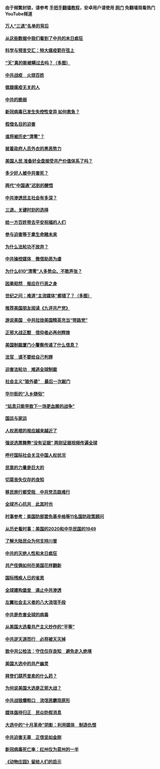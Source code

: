#### 由于频繁封锁，请参考 [手把手翻墙教程](https://github.com/gfw-breaker/guides/wiki/)，安卓用户请使用 [网门](https://github.com/gfw-breaker/nogfw/blob/master/dl.md?t=01131900) 免翻墙观看热门YouTube频道 

#### [万人“三退”名单的背后](../pages/251/418505.md?t=01131900) 

#### [从这些数据中我们看到了中共的末日疯狂](../pages/251/418420.md?t=01131900) 

#### [科学与预言交汇：特大瘟疫箭在弦上](../pages/251/418266.md?t=01131900) 

#### [“天”真的能被瞒过去吗？（多图）](../pages/251/418308.md?t=01131900) 

#### [中共战疫　火烧百姓](../pages/251/418220.md?t=01131900) 

#### [做跟瘟疫无关的人](../pages/251/418171.md?t=01131900) 

#### [中共的脆弱](../pages/251/418196.md?t=01131900) 

#### [新冠病毒已发生失控性变异 如何救急？](../pages/251/418032.md?t=01131900) 

#### [假借名目的迫害](../pages/251/418055.md?t=01131900) 

#### [谁将被历史“清零”？](../pages/251/417485.md?t=01131900) 

#### [披着政府人员外衣的黑恶势力](../pages/251/417442.md?t=01131900) 

#### [美国人民 准备好全盘接受共产价值体系了吗？](../pages/251/417491.md?t=01131900) 

#### [多少好人被中共害死？](../pages/251/417144.md?t=01131900) 

#### [两代“中国通”迟到的醒悟](../pages/251/417064.md?t=01131900) 

#### [中共渗透民主社会有多深？](../pages/251/417063.md?t=01131900) 

#### [三退，关键时刻的选择](../pages/251/416969.md?t=01131900) 

#### [给一方百姓带去平安祝福的人们](../pages/251/416941.md?t=01131900) 

#### [参与迫害等于拿生命赌未来](../pages/251/416856.md?t=01131900) 

#### [为什么法轮功不放弃？](../pages/251/416864.md?t=01131900) 

#### [中共操控媒体　微信助恶为虐](../pages/251/416724.md?t=01131900) 

#### [为什么610“清零”人多势众、不敢声张？](../pages/251/416632.md?t=01131900) 

#### [因果昭然　报应在行恶之身](../pages/251/416582.md?t=01131900) 

#### [世纪之问：难道“主流媒体”都错了？（多图）](../pages/251/416571.md?t=01131900) 

#### [推荐美国朋友阅读《九评共产党》](../pages/251/416510.md?t=01131900) 

#### [游说美国　中共拉拢美国精英充当“带路党”](../pages/251/416529.md?t=01131900) 

#### [正邪大战正酣　信仰者必再创辉煌](../pages/251/416433.md?t=01131900) 

#### [美国制裁厦门小警察传递了什么信息？](../pages/251/416432.md?t=01131900) 

#### [法官　请不要给自己判罪](../pages/251/416379.md?t=01131900) 

#### [迫害法轮功　难逃全球制裁](../pages/251/416380.md?t=01131900) 

#### [社会主义“狼外婆”　最后一次敲门](../pages/251/416394.md?t=01131900) 

#### [华尔街的“入乡随俗”](../pages/251/416395.md?t=01131900) 

#### [“姑息只能导致下一场更血腥的战争”](../pages/251/416223.md?t=01131900) 

#### [国运与家运](../pages/251/416224.md?t=01131900) 

#### [人权恶棍的报应越来越近了](../pages/251/416276.md?t=01131900) 

#### [强说选票舞弊“没有证据” 两则证据视频传遍全球](../pages/251/416227.md?t=01131900) 

#### [呼吁国际社会关注中国人权状况](../pages/251/416135.md?t=01131900) 

#### [民意的力量是巨大的](../pages/251/416222.md?t=01131900) 

#### [切莫丧失仅存的良知](../pages/251/416134.md?t=01131900) 

#### [移民旅行都受阻　中共党员路难行](../pages/251/416033.md?t=01131900) 

#### [全球齐心抗共　此其时也](../pages/251/415989.md?t=01131900) 

#### [时事参考：美国防部罢免基辛格等11名国防政策顾问](../pages/251/415970.md?t=01131900) 

#### [从历史看时事：美国的2020和中华民国的1949](../pages/251/415949.md?t=01131900) 

#### [了解大陆民众为何支持川普](../pages/251/415950.md?t=01131900) 

#### [中共的灭绝人性和末日疯狂](../pages/251/415944.md?t=01131900) 

#### [共产伎俩如何在美国花样翻新](../pages/251/415908.md?t=01131900) 

#### [国际残疾人日的省思](../pages/251/415849.md?t=01131900) 

#### [全球建构堡垒　遏止中共渗透](../pages/251/415850.md?t=01131900) 

#### [左翼社会主义者的八大流氓手段](../pages/251/415802.md?t=01131900) 

#### [中共是危害全球的病毒](../pages/251/415569.md?t=01131900) 

#### [从美国大选看共产主义炒作的“平等”](../pages/251/415654.md?t=01131900) 

#### [中共逆天道而行　必将被天灭掉](../pages/251/415626.md?t=01131900) 

#### [致中共公检法：守住仅存良知　避免走入绝境](../pages/251/415627.md?t=01131900) 

#### [美国大选中的共产幽灵](../pages/251/415618.md?t=01131900) 

#### [拜登们葫芦里卖的什么药？](../pages/251/415531.md?t=01131900) 

#### [为何说美国大选是正邪大战？](../pages/251/415530.md?t=01131900) 

#### [中共战狼爆粗口　流氓恶霸现原形](../pages/251/415426.md?t=01131900) 

#### [媒体亟待归正　民众防假消息](../pages/251/415402.md?t=01131900) 

#### [大选中的“十月革命”阴影：利用媒体　制造仇恨](../pages/251/415334.md?t=01131900) 

#### [中共迫害无辜　正信坚如金刚](../pages/251/415307.md?t=01131900) 

#### [新冠病毒死亡率：红州仅为蓝州的一半](../pages/251/415164.md?t=01131900) 

#### [《动物庄园》留给人们的启示](../pages/251/415178.md?t=01131900) 

